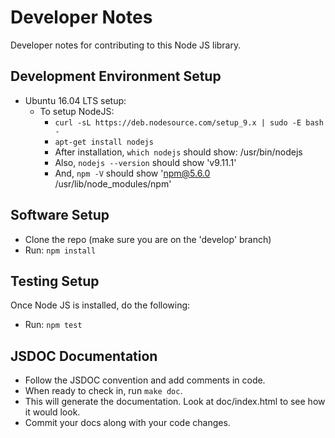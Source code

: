 # Developer Notes

Developer notes for contributing to this Node JS library.

## Development Environment Setup

  - Ubuntu 16.04 LTS setup:
    - To setup NodeJS:
      - ``` curl -sL https://deb.nodesource.com/setup_9.x | sudo -E bash - ```
      - ``` apt-get install nodejs ```
      - After installation, ``` which nodejs ``` should show: /usr/bin/nodejs
      - Also, ``` nodejs --version ``` should show 'v9.11.1'
      - And, ``` npm -V ``` should show 'npm@5.6.0 /usr/lib/node_modules/npm'

## Software Setup

  - Clone the repo (make sure you are on the 'develop' branch)
  - Run: ``` npm install ```

## Testing Setup

Once Node JS is installed, do the following:

  - Run: ``` npm test ```

## JSDOC Documentation

  - Follow the JSDOC convention and add comments in code.
  - When ready to check in, run ``` make doc ```.
  - This will generate the documentation.  Look at doc/index.html to see how it would look.
  - Commit your docs along with your code changes.
